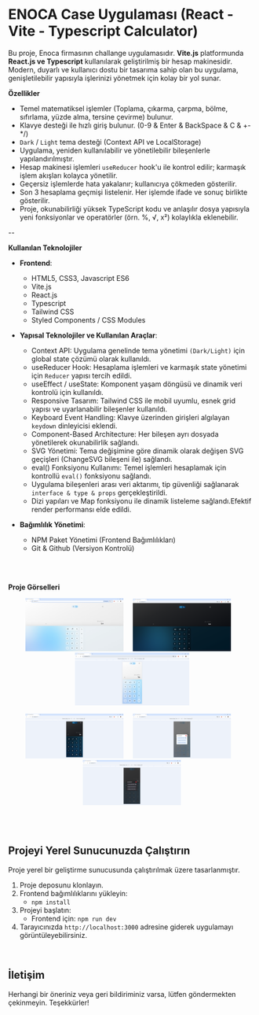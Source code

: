 # ENOCA Case Uygulaması (React - Vite - Typescript Calculator)

Bu proje, Enoca firmasının challange uygulamasıdır. <b>Vite.js</b> platformunda <b>React.js ve Typescript</b> kullanılarak geliştirilmiş bir hesap makinesidir. Modern, duyarlı ve kullanıcı dostu bir tasarıma sahip olan bu uygulama, genişletilebilir yapısıyla işlerinizi yönetmek için kolay bir yol sunar.

**Özellikler**

- Temel matematiksel işlemler (Toplama, çıkarma, çarpma, bölme, sıfırlama, yüzde alma, tersine çevirme) bulunur.
- Klavye desteği ile hızlı giriş bulunur. (0-9 & Enter & BackSpace & C & +-*/)
- `Dark` / `Light` tema desteği (Context API ve LocalStorage)
- Uygulama, yeniden kullanılabilir ve yönetilebilir bileşenlerle yapılandırılmıştır.
- Hesap makinesi işlemleri `useReducer` hook'u ile kontrol edilir; karmaşık işlem akışları kolayca yönetilir.
- Geçersiz işlemlerde hata yakalanır; kullanıcıya çökmeden gösterilir.
- Son 3 hesaplama geçmişi listelenir. Her işlemde ifade ve sonuç birlikte gösterilir.
- Proje, okunabilirliği yüksek TypeScript kodu ve anlaşılır dosya yapısıyla yeni fonksiyonlar ve operatörler (örn. %, √, x²) kolaylıkla eklenebilir.

--

**Kullanılan Teknolojiler**

- **Frontend**:
  - HTML5, CSS3, Javascript ES6
  - Vite.js
  - React.js
  - Typescript
  - Tailwind CSS
  - Styled Components / CSS Modules


- **Yapısal Teknolojiler ve Kullanılan Araçlar**:
  - Context API: Uygulama genelinde tema yönetimi `(Dark/Light)` için global state çözümü olarak kullanıldı.
  - useReducer Hook: Hesaplama işlemleri ve karmaşık state yönetimi için `Reducer` yapısı tercih edildi.
  - useEffect / useState: Komponent yaşam döngüsü ve dinamik veri kontrolü için kullanıldı.
  - Responsive Tasarım: Tailwind CSS ile mobil uyumlu, esnek grid yapısı ve uyarlanabilir bileşenler kullanıldı.
  - Keyboard Event Handling: Klavye üzerinden girişleri algılayan `keydown` dinleyicisi eklendi.
  - Component-Based Architecture: Her bileşen ayrı dosyada yönetilerek okunabilirlik sağlandı.
  - SVG Yönetimi: Tema değişimine göre dinamik olarak değişen SVG geçişleri (ChangeSVG bileşeni ile) sağlandı.
  - eval() Fonksiyonu Kullanımı: Temel işlemleri hesaplamak için kontrollü `eval()` fonksiyonu sağlandı.
  - Uygulama bileşenleri arası veri aktarımı, tip güvenliği sağlanarak `interface & type & props` gerçekleştirildi.
  - Dizi yapıları ve Map fonksiyonu ile dinamik listeleme sağlandı.Efektif render performansı elde edildi.


- **Bağımlılık Yönetimi**:
  - NPM Paket Yönetimi (Frontend Bağımlılıkları)
  - Git & Github (Versiyon Kontrolü)

<br>
<br>

**Proje Görselleri**

<p align="center">
  <img src="/finalScreen/Screen01.png" width="200" style="margin-right: 15px; max-width: 100%;"/>
  <img src="/finalScreen/Screen02.png" width="200" style="margin-right: 15px; max-width: 100%;"/>
  <img src="/finalScreen/Screen03.png" width="233" style="max-width: 100%;" />
</p>

<p align="center">
  <img src="/finalScreen/Screen04.png" width="200" style="margin-right: 15px; max-width: 100%;" />
  <img src="/finalScreen/Screen05.png" width="200" style="margin-right: 15px; max-width: 100%;" />
  <img src="/finalScreen/Screen06.png" width="200" style="max-width: 100%;" />
</p>

<br>
<br>

## Projeyi Yerel Sunucunuzda Çalıştırın

Proje yerel bir geliştirme sunucusunda çalıştırılmak üzere tasarlanmıştır.

1. Proje deposunu klonlayın.
2. Frontend bağımlılıklarını yükleyin:
   - `npm install`
3. Projeyi başlatın:
   - Frontend için: `npm run dev`
4. Tarayıcınızda `http://localhost:3000` adresine giderek uygulamayı görüntüleyebilirsiniz.

<br>

## İletişim

Herhangi bir öneriniz veya geri bildiriminiz varsa, lütfen göndermekten çekinmeyin. Teşekkürler!
<br> <br>